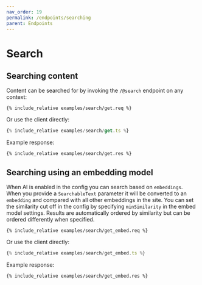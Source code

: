 ```yaml
---
nav_order: 19
permalink: /endpoints/searching
parent: Endpoints
---
```


# Search

## Searching content

Content can be searched for by invoking the `/@search` endpoint on any context:

```http
{% include_relative examples/search/get.req %}
```

Or use the client directly:

```ts
{% include_relative examples/search/get.ts %}
```

Example response:

```http
{% include_relative examples/search/get.res %}
```

## Searching using an embedding model

When AI is enabled in the config you can search based on `embeddings`. When you provide a `SearchableText` parameter it will be converted to an `embedding` and compared with all other embeddings in the site. You can set the similarity cut off in the config by specifying `minSimilarity` in the embed model settings. Results are automatically ordered by similarity but can be ordered differently when specified.

```http
{% include_relative examples/search/get_embed.req %}

```

Or use the client directly:

```ts
{% include_relative examples/search/get_embed.ts %}
```

Example response:

```http
{% include_relative examples/search/get_embed.res %}
```

